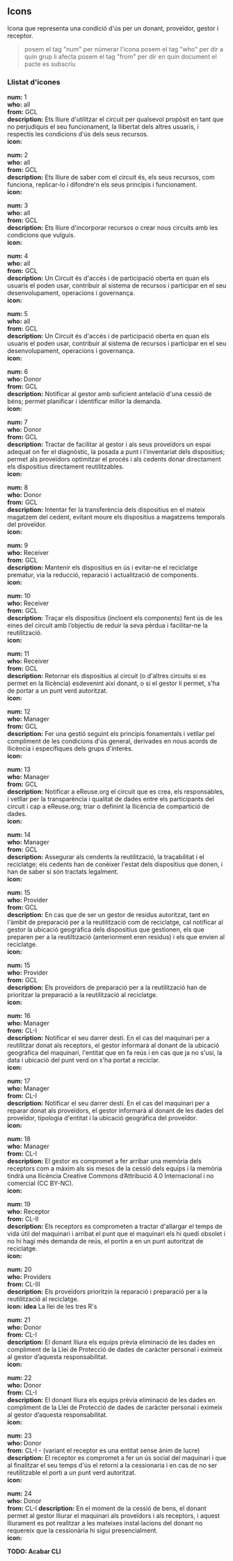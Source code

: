 ## Icons

Icona que representa una condició d'ús per un donant, proveïdor, gestor i receptor.

> posem el tag "num" per númerar l'icona
> posem el tag "who" per dir a quin grup li afecta
> posem el tag "from" per dir en quin document el pacte es subscriu  

### Llistat d'icones

**num:** 1  
**who:** all   
**from:** GCL   
**description:** Ets lliure d'utilitzar el circuit per qualsevol propòsit en tant que no perjudiquis el seu funcionament, la llibertat dels altres usuaris, i respectis les condicions d'ús dels seus recursos.   
**icon:**  

**num:** 2  
**who:** all   
**from:** GCL   
**description:** Ets lliure de saber com el circuit és, els seus recursos, com funciona, replicar-lo i difondre'n els seus principis i funcionament.   
**icon:**  

**num:** 3  
**who:** all   
**from:** GCL   
**description:** Ets lliure d'incorporar recursos o crear nous circuits amb les condicions que vulguis.  
**icon:**  

**num:** 4  
**who:** all   
**from:** GCL   
**description:** Un Circuit és d'accés i de participació oberta en quan els usuaris el poden usar, contribuir al sistema de recursos i participar en el seu desenvolupament, operacions i governança.  
**icon:**  

**num:** 5  
**who:** all   
**from:** GCL   
**description:** Un Circuit és d'accés i de participació oberta en quan els usuaris el poden usar, contribuir al sistema de recursos i participar en el seu desenvolupament, operacions i governança.  
**icon:**  

**num:** 6  
**who:** Donor   
**from:** GCL   
**description:** Notificar al gestor amb suficient antelació d'una cessió de béns; permet planificar i identificar millor la demanda.  
**icon:**  

**num:** 7  
**who:** Donor   
**from:** GCL   
**description:** Tractar de facilitar al gestor i als seus proveïdors un espai adequat on fer el diagnòstic, la posada a punt i l'inventariat dels dispositius; permet als proveïdors optimitzar el procés i als cedents donar directament els dispositius directament reutilitzables.   
**icon:**  

**num:** 8  
**who:** Donor   
**from:** GCL   
**description:** Intentar fer la transferència dels dispositius en el mateix magatzem del cedent, evitant moure els dispositius a magatzems temporals del proveïdor.  
**icon:**  

**num:** 9  
**who:** Receiver   
**from:** GCL   
**description:** Mantenir els dispositius en ús i evitar-ne el reciclatge prematur, via la reducció, reparació i actualització de components.  
**icon:**  

**num:** 10  
**who:** Receiver   
**from:** GCL   
**description:** Traçar els dispositius (incloent els components) fent ús de les eines del circuit amb l’objectiu de reduir la seva pèrdua i facilitar-ne la reutilització.  
**icon:**  

**num:** 11  
**who:** Receiver   
**from:** GCL   
**description:** Retornar els dispositius al circuit (o d'altres circuits si es permet en la llicència) esdevenint així donant, o si el gestor li permet, s'ha de portar a un punt verd autoritzat.  
**icon:**  

**num:** 12  
**who:** Manager   
**from:** GCL   
**description:** Fer una gestió seguint els principis fonamentals i vetllar pel compliment de les condicions d'ús general, derivades en nous acords de llicència i específiques dels grups d'interès.  
**icon:**  

**num:** 13  
**who:** Manager   
**from:** GCL   
**description:** Notificar a eReuse.org el circuit que es crea, els responsables, i vetllar per la transparència i qualitat de dades entre els participants del circuit i cap a eReuse.org; triar o definint la llicència de compartició de dades.  
**icon:**  

**num:** 14  
**who:** Manager   
**from:** GCL   
**description:** Assegurar als cendents la reutilització, la traçabilitat i el reciclatge; els cedents han de conèixer l'estat dels dispositius que donen, i han de saber si són tractats legalment.  
**icon:**  

**num:** 15  
**who:** Provider  
**from:** GCL   
**description:** En cas que de ser un gestor de residus autoritzat, tant en l'àmbit de preparació per a la reutilització com de reciclatge, cal notificar al gestor la ubicació geogràfica dels dispositius que gestionen, els que preparen per a la reutiltizació (anteriorment eren residus) i els que envien al reciclatge.  
**icon:**  

**num:** 15  
**who:** Provider  
**from:** GCL   
**description:** Els proveïdors de preparació per a la reutilització han de prioritzar la preparació a la reutilització al reciclatge.  
**icon:**  

**num:** 16  
**who:** Manager  
**from:** CL-I   
**description:** Notificar el seu darrer destí. En el cas del maquinari per a reutilitzar donat als receptors, el gestor informarà al donant de la ubicació geogràfica del maquinari, l'entitat que en fa reús i en cas que ja no s'usi, la data i ubicació del punt verd on s'ha portat a reciclar.  
**icon:**  

**num:** 17  
**who:** Manager  
**from:** CL-I   
**description:** Notificar el seu darrer destí. En el cas del maquinari per a reparar donat als proveïdors, el gestor informarà al donant de les dades del proveïdor, tipologia d'entitat i la ubicació geogràfica del proveïdor.  
**icon:**  

**num:** 18  
**who:** Manager  
**from:** CL-I   
**description:** El gestor es compromet a fer arribar una memòria dels receptors com a màxim als sis mesos de la cessió dels equips i la memòria tindrà una llicència Creative Commons d’Attribució 4.0 Internacional i no comercial (CC BY-NC).  
**icon:**  

**num:** 19  
**who:** Receptor  
**from:** CL-II   
**description:** Els receptors es comprometen a tractar d'allargar el temps de vida útil del maquinari i arribat el punt que el maquinari els hi quedi obsolet i no hi hagi més demanda de reús, el portin a en un punt autoritzat de reciclatge.  
**icon:**  

**num:** 20  
**who:** Providers  
**from:** CL-III   
**description:** Els proveïdors prioritzin la reparació i preparació per a la reutilització al reciclatge.  
**icon:** 
**idea** La llei de les tres R's

**num:** 21  
**who:** Donor  
**from:** CL-I   
**description:** El donant lliura els equips prèvia eliminació de les dades en compliment de la Llei de Protecció de dades de caràcter personal i eximeix al gestor d’aquesta responsabilitat.  
**icon:**  

**num:** 22  
**who:** Donor  
**from:** CL-I   
**description:** El donant lliura els equips prèvia eliminació de les dades en compliment de la Llei de Protecció de dades de caràcter personal i eximeix al gestor d’aquesta responsabilitat.  
**icon:**  


**num:** 23  
**who:** Donor  
**from:** CL-I - (variant el receptor es una entitat sense ànim de lucre) 
**description:** El receptor es compromet a fer un ús social del maquinari i que al finalitzar el seu temps d'ús el retorni a la cessionaria i en cas de no ser reutilitzable el porti a un punt verd autoritzat.  
**icon:**  

**num:** 24  
**who:** Donor  
**from:** CL-I
**description:** En el moment de la cessió de bens, el donant permet al gestor lliurar el maquinari als proveïdors i als receptors, i aquest lliurament es pot realitzar a les mateixes instal·lacions del donant no requereix que la  cessionària hi sigui presencialment.  
**icon:**  

**TODO: Acabar CLI**  













